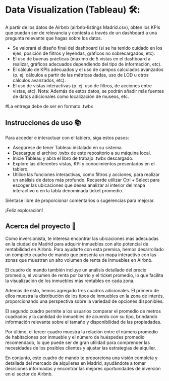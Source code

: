 # Data Visualization (Tableau) 🛠️: 

A partir de los datos de Airbnb (airbnb-listings Madrid.csv), obten los KPIs que puedan ser de relevancia y
contesta a través de un dashboard a una pregunta relevante que hagas sobre los datos.

* Se valorará el diseño final del dashboard (si se ha tenido cuidado en los ejes, posición de filtros y
leyendas, gráficos no sobrecargados, etc).
* El uso de buenas prácticas (máximo de 5 vistas en el dashboard a realizar, gráficos adecuados
dependiendo del tipo de información, etc).
* El cálculo de KPIs adecuados y el uso de campos calculados avanzados (p. ej. cálculos a partir de
las métricas dadas, uso de LOD u otros cálculos avanzados, etc).
* El uso de vistas interactivas (p. ej. uso de filtros, de acciones entre vistas, etc).
Nota: Además de estos datos, se podrán añadir más fuentes de datos adicionales como localización de
museos, etc.

#La entrega debe de ser en formato .twbx

## Instrucciones de uso 📚

Para acceder e interactuar con el tablero, siga estos pasos:

* Asegúrese de tener Tableau instalado en su sistema.
* Descargue el archivo .twbx de este repositorio a su máquina local.
* Inicie Tableau y abra el libro de trabajo .twbx descargado.
* Explore las diferentes vistas, KPI y conocimientos presentados en el tablero.
* Utilice las funciones interactivas, como filtros y acciones, para realizar un análisis de datos más profundo. Recuerde utilizar Ctrl + Select para escoger las ubicaciones que desea analizar al interior  del mapa interactivo o en la tabla denominada ticket promedio.

Siéntase libre de proporcionar comentarios o sugerencias para mejorar. 

¡Feliz exploración!

## Acerca del proyecto 🏁

Como inversionista, te interesa encontrar las ubicaciones más adecuadas en la ciudad de Madrid para adquirir inmuebles con alto potencial de rentabilidad en Airbnb. Para ayudarte con esta premisa, hemos desarrollado un completo cuadro de mando que presenta un mapa interactivo con las zonas que muestran un alto volumen de renta de inmuebles en Airbnb.

El cuadro de mando también incluye un análisis detallado del precio promedio, el volumen de renta por barrio y el ticket promedio, lo que facilita la visualización de los inmuebles más rentables en cada zona.

Además de esto, hemos agregado tres cuadros adicionales. El primero de ellos muestra la distribución de los tipos de inmuebles en la zona de interés, proporcionando una perspectiva sobre la variedad de opciones disponibles.

El segundo cuadro permite a los usuarios comparar el promedio de metros cuadrados y la cantidad de inmuebles de acuerdo con su tipo, brindando información relevante sobre el tamaño y disponibilidad de las propiedades.

Por último, el tercer cuadro muestra la relación entre el número promedio de habitaciones por inmueble y el número de huéspedes promedio recomendado, lo que puede ser de gran utilidad para comprender las necesidades de los posibles clientes y ajustar las estrategias de alquiler.

En conjunto, este cuadro de mando te proporciona una visión completa y detallada del mercado de alquileres en Madrid, ayudándote a tomar decisiones informadas y encontrar las mejores oportunidades de inversión en el sector de Airbnb.
